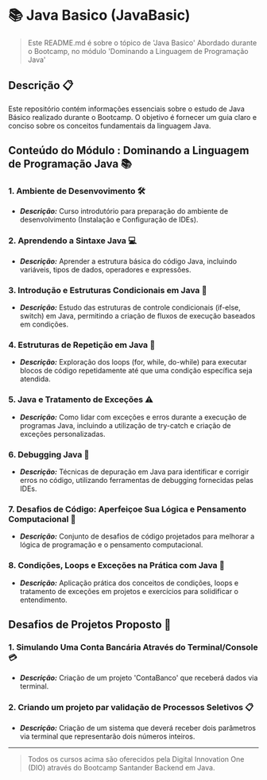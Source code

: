 # 📚 Java Basico (JavaBasic)

> Este README.md é sobre o tópico de 'Java Basico' Abordado durante o Bootcamp, no módulo 'Dominando a Linguagem de Programação Java'

## Descrição 📋

Este repositório contém informações essenciais sobre o estudo de Java Básico realizado durante o Bootcamp. O objetivo é fornecer um guia claro e conciso sobre os conceitos fundamentais da linguagem Java.

## Conteúdo do Módulo : Dominando a Linguagem de Programação Java 📚

### **1. Ambiente de Desenvovimento 🛠️**
- ***Descrição:*** Curso introdutório para preparação do ambiente de desenvolvimento (Instalação e Configuração de IDEs).

### **2. Aprendendo a Sintaxe Java 💻**
- ***Descrição:*** Aprender a estrutura básica do código Java, incluindo variáveis, tipos de dados, operadores e expressões.

### **3. Introdução e Estruturas Condicionais em Java 🔄**
- ***Descrição:*** Estudo das estruturas de controle condicionais (if-else, switch) em Java, permitindo a criação de fluxos de execução baseados em condições.

### **4. Estruturas de Repetição em Java 🔁**
- ***Descrição:*** Exploração dos loops (for, while, do-while) para executar blocos de código repetidamente até que uma condição específica seja atendida.

### **5. Java e Tratamento de Exceções ⚠️**
- ***Descrição:*** Como lidar com exceções e erros durante a execução de programas Java, incluindo a utilização de try-catch e criação de exceções personalizadas.

### **6. Debugging Java 🐞**
- ***Descrição:*** Técnicas de depuração em Java para identificar e corrigir erros no código, utilizando ferramentas de debugging fornecidas pelas IDEs.

### **7. Desafios de Código: Aperfeiçoe Sua Lógica e Pensamento Computacional 🧠**
- ***Descrição:*** Conjunto de desafios de código projetados para melhorar a lógica de programação e o pensamento computacional.

### **8. Condições, Loops e Exceções na Prática com Java 🧪**
- ***Descrição:*** Aplicação prática dos conceitos de condições, loops e tratamento de exceções em projetos e exercícios para solidificar o entendimento.

## Desafios de Projetos Proposto 🧩

### **1. Simulando Uma Conta Bancária Através do Terminal/Console 💳**
- ***Descrição:*** Criação de um projeto 'ContaBanco' que receberá dados via terminal.

### **2. Criando um projeto par validação de Processos Seletivos 📋**
- ***Descrição:*** Criação de um sistema que deverá receber dois parâmetros via terminal que representarão dois números inteiros.

-------------------------------------

> Todos os cursos acima são oferecidos pela Digital Innovation One (DIO) através do Bootcamp Santander Backend em Java.
